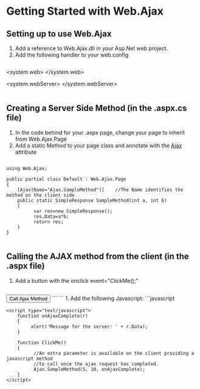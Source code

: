 # Getting Started with Web.Ajax #



## Setting up to use Web.Ajax ##
  1. Add a reference to Web.Ajax.dll in your Asp.Net web project.
  1. Add the following handler to your web.config

```xml

```
<!--For Classic application pools-->
<system.web>
    <httpHandlers>
	<remove verb="*" path="resource.axd" />
	<add verb="GET,HEAD" path="resource.axd" type="Web.Ajax.Handlers.Resource" validate="true" />
    </httpHandlers>
</system.web>

<!--For Integrated application pools-->
<system.webServer>
    <handlers>
        <add name="ResourceHandler" path="resource.axd" verb="*" type="Web.Ajax.Handlers.Resource,Web.Ajax" resourceType="Unspecified" preCondition="integratedMode" />
    </handlers>
</system.webServer>
```
```

## Creating a Server Side Method (in the .aspx.cs file) ##
  1. In the code behind for your .aspx page, change your page to inherit from Web.Ajax.Page
  1. Add a static Method to your page class and annotate with the [Ajax](Ajax.md) attribute
```c#

```
    using Web.Ajax;

    public partial class Default : Web.Ajax.Page
    {
        [Ajax(Name="Ajax.SampleMethod")]    //The Name identifies the method on the client side
        public static SimpleResponse SampleMethod(int a, int b)
        {
              var res=new SimpleResponse();
              res.Data=a*b;
              return res;
        }
    }
```
```


## Calling the AJAX method from the client (in the .aspx file) ##
  1. Add a button with the onclick event="ClickMe();"
```html

```
<input type="button" onclick="ClickMe();" value="Call Ajax Method" />
```
```
  1. Add the following Javascript:
```javascript

```
<script type="text/javascript">
    function onAjaxComplete(r)
    {
         alert('Message for the server: ' + r.Data);
    }

    function ClickMe()
    {
          //An extra parameter is available on the client providing a javascript method
          //to call once the ajax request has completed.
          Ajax.SampleMethod(5, 10, onAjaxComplete);
    }
</script>
```
```
